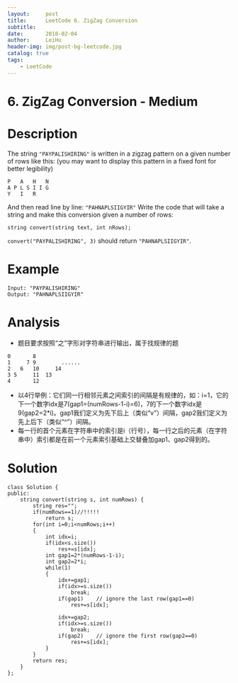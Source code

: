 ```yaml
---
layout:     post
title:      LeetCode 6. ZigZag Conversion
subtitle:   
date:       2018-02-04
author:     LeiHu
header-img: img/post-bg-leetcode.jpg
catalog: true
tags:
    - LeetCode
---
```

# 6. ZigZag Conversion - Medium

# Description
The string `"PAYPALISHIRING"` is written in a zigzag pattern on a given number of rows like this: (you may want to display this pattern in a fixed font for better legibility)
```
P   A   H   N
A P L S I I G
Y   I   R
```
And then read line by line: `"PAHNAPLSIIGYIR"`
Write the code that will take a string and make this conversion given a number of rows:
```
string convert(string text, int nRows);
```
`convert("PAYPALISHIRING", 3)` should return `"PAHNAPLSIIGYIR"`.

# Example
```
Input: "PAYPALISHIRING"
Output: "PAHNAPLSIIGYIR"
```

# Analysis
- 题目要求按照“之”字形对字符串进行输出，属于找规律的题
```
0       8
1     7 9        ......
2   6   10     14
3 5     11  13
4       12
```
- 以4行举例：它们同一行相邻元素之间索引的间隔是有规律的，如：i=1，它的下一个数字idx是7(gap1=(numRows-1-i)=6)，7的下一个数字idx是9(gap2=2*i)。gap1我们定义为先下后上（类似“v”）间隔，gap2我们定义为先上后下（类似“^”）间隔。
- 每一行的首个元素在字符串中的索引是i（行号），每一行之后的元素（在字符串中）索引都是在前一个元素索引基础上交替叠加gap1、gap2得到的。

# Solution
```
class Solution {
public:
    string convert(string s, int numRows) {
        string res="";
        if(numRows==1)//!!!!!
            return s;
        for(int i=0;i<numRows;i++)
        {
            int idx=i;
            if(idx<s.size())
                res+=s[idx];
            int gap1=2*(numRows-1-i);
            int gap2=2*i;
            while(1)
            {
                idx+=gap1;
                if(idx>=s.size())
                    break;
                if(gap1)    // ignore the last row(gap1==0)
                    res+=s[idx];

                idx+=gap2;
                if(idx>=s.size())
                    break;
                if(gap2)    // ignore the first row(gap2==0)
                    res+=s[idx];
            }
        }
        return res;
    }
};
```
